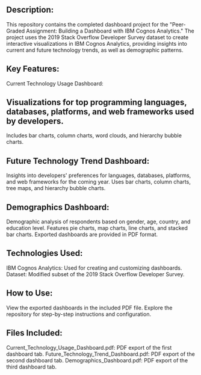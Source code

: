 ## Description:
This repository contains the completed dashboard project for the "Peer-Graded Assignment: Building a Dashboard with IBM Cognos Analytics." The project uses the 2019 Stack Overflow Developer Survey dataset to create interactive visualizations in IBM Cognos Analytics, providing insights into current and future technology trends, as well as demographic patterns.

## Key Features:
Current Technology Usage Dashboard:
## Visualizations for top programming languages, databases, platforms, and web frameworks used by developers.
Includes bar charts, column charts, word clouds, and hierarchy bubble charts.
## Future Technology Trend Dashboard:
Insights into developers' preferences for languages, databases, platforms, and web frameworks for the coming year.
Uses bar charts, column charts, tree maps, and hierarchy bubble charts.
## Demographics Dashboard:
Demographic analysis of respondents based on gender, age, country, and education level.
Features pie charts, map charts, line charts, and stacked bar charts.
Exported dashboards are provided in PDF format.
## Technologies Used:
IBM Cognos Analytics: Used for creating and customizing dashboards.
Dataset: Modified subset of the 2019 Stack Overflow Developer Survey.
## How to Use:
View the exported dashboards in the included PDF file.
Explore the repository for step-by-step instructions and configuration.
## Files Included:
Current_Technology_Usage_Dashboard.pdf: PDF export of the first dashboard tab.
Future_Technology_Trend_Dashboard.pdf: PDF export of the second dashboard tab.
Demographics_Dashboard.pdf: PDF export of the third dashboard tab.

